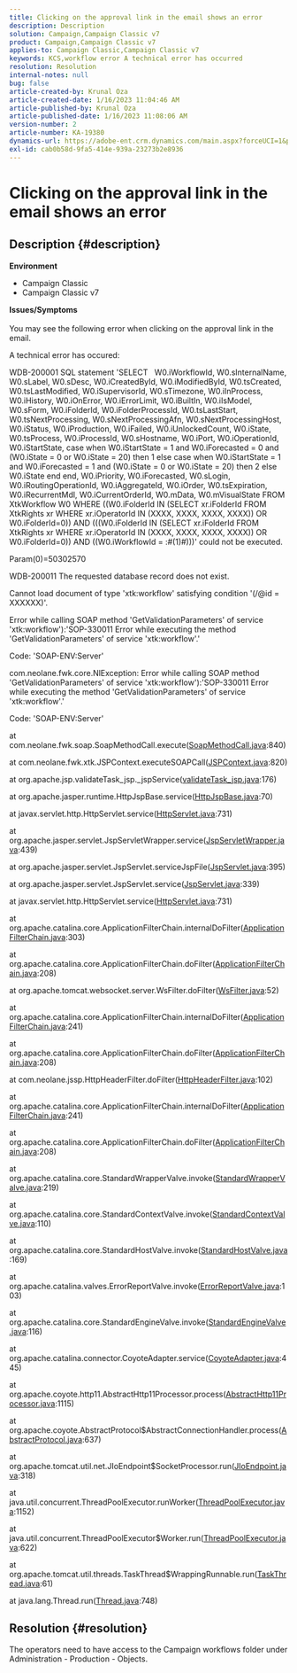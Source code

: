 ```yaml
---
title: Clicking on the approval link in the email shows an error
description: Description
solution: Campaign,Campaign Classic v7
product: Campaign,Campaign Classic v7
applies-to: Campaign Classic,Campaign Classic v7
keywords: KCS,workflow error A technical error has occurred
resolution: Resolution
internal-notes: null
bug: false
article-created-by: Krunal Oza
article-created-date: 1/16/2023 11:04:46 AM
article-published-by: Krunal Oza
article-published-date: 1/16/2023 11:08:06 AM
version-number: 2
article-number: KA-19380
dynamics-url: https://adobe-ent.crm.dynamics.com/main.aspx?forceUCI=1&pagetype=entityrecord&etn=knowledgearticle&id=cd8acb95-8d95-ed11-aad1-6045bd006793
exl-id: cab0b58d-9fa5-414e-939a-23273b2e8936
---
```

# Clicking on the approval link in the email shows an error

## Description {#description}

<b>Environment</b>
- Campaign Classic
- Campaign Classic v7



<b>Issues/Symptoms</b><br> <br>You may see the following error when clicking on the approval link in the email.<br>


A technical error has occured:

WDB-200001 SQL statement 'SELECT   W0.iWorkflowId, W0.sInternalName, W0.sLabel, W0.sDesc, W0.iCreatedById, W0.iModifiedById, W0.tsCreated, W0.tsLastModified, W0.iSupervisorId, W0.sTimezone, W0.iInProcess, W0.iHistory, W0.iOnError, W0.iErrorLimit, W0.iBuiltIn, W0.iIsModel, W0.sForm, W0.iFolderId, W0.iFolderProcessId, W0.tsLastStart, W0.tsNextProcessing, W0.sNextProcessingAfn, W0.sNextProcessingHost, W0.iStatus, W0.iProduction, W0.iFailed, W0.iUnlockedCount, W0.iState, W0.tsProcess, W0.iProcessId, W0.sHostname, W0.iPort, W0.iOperationId, W0.iStartState, case when W0.iStartState = 1 and W0.iForecasted = 0 and (W0.iState = 0 or W0.iState = 20) then 1 else case when W0.iStartState = 1 and W0.iForecasted = 1 and (W0.iState = 0 or W0.iState = 20) then 2 else W0.iState end end, W0.iPriority, W0.iForecasted, W0.sLogin, W0.iRoutingOperationId, W0.iAggregateId, W0.iOrder, W0.tsExpiration, W0.iRecurrentMdl, W0.iCurrentOrderId, W0.mData, W0.mVisualState FROM XtkWorkflow W0 WHERE ((W0.iFolderId IN (SELECT xr.iFolderId FROM XtkRights xr WHERE xr.iOperatorId IN (XXXX, XXXX, XXXX, XXXX)) OR W0.iFolderId=0)) AND (((W0.iFolderId IN (SELECT xr.iFolderId FROM XtkRights xr WHERE xr.iOperatorId IN (XXXX, XXXX, XXXX, XXXX)) OR W0.iFolderId=0)) AND ((W0.iWorkflowId = :#(1)#)))' could not be executed.

Param(0)=50302570



WDB-200011 The requested database record does not exist.

Cannot load document of type 'xtk:workflow' satisfying condition '(/@id = XXXXXX)'.



Error while calling SOAP method 'GetValidationParameters' of service 'xtk:workflow'):'SOP-330011 Error while executing the method 'GetValidationParameters' of service 'xtk:workflow'.'



Code: 'SOAP-ENV:Server'

com.neolane.fwk.core.NlException: Error while calling SOAP method 'GetValidationParameters' of service 'xtk:workflow'):'SOP-330011 Error while executing the method 'GetValidationParameters' of service 'xtk:workflow'.'

Code: 'SOAP-ENV:Server'

at com.neolane.fwk.soap.SoapMethodCall.execute([SoapMethodCall.java](https://urldefense.proofpoint.com/v2/url?u=http-3A__SoapMethodCall.java&amp;d=DwQFAg&amp;c=pBpWB3g5lxYDsRBNURdZrQ&amp;r=ft-UOfIYBIWHs2c_95HGjEY1pfCklxxXqampnht1Pxw&amp;m=d3k3LFmUwXpsmQywrQ1YBIk0cok_oChFcVL9T9J7oOg&amp;s=awiBFikoKq0cU2PSZ8ibSOQYx7u7lihxPQseS9nSP1s&amp;e=):840)

at com.neolane.fwk.xtk.JSPContext.executeSOAPCall([JSPContext.java](https://urldefense.proofpoint.com/v2/url?u=http-3A__JSPContext.java&amp;d=DwQFAg&amp;c=pBpWB3g5lxYDsRBNURdZrQ&amp;r=ft-UOfIYBIWHs2c_95HGjEY1pfCklxxXqampnht1Pxw&amp;m=d3k3LFmUwXpsmQywrQ1YBIk0cok_oChFcVL9T9J7oOg&amp;s=BXEpguLlZ3ELDIZA628lLc9_hc1Rbj3es-XHjf9lgig&amp;e=):820)

at org.apache.jsp.validateTask_jsp._jspService([validateTask_jsp.java](https://urldefense.proofpoint.com/v2/url?u=http-3A__validateTask-5Fjsp.java&amp;d=DwQFAg&amp;c=pBpWB3g5lxYDsRBNURdZrQ&amp;r=ft-UOfIYBIWHs2c_95HGjEY1pfCklxxXqampnht1Pxw&amp;m=d3k3LFmUwXpsmQywrQ1YBIk0cok_oChFcVL9T9J7oOg&amp;s=hLv9IUmi4zw1e278xsheI3mQjkiQPBRjlsEtWf5jbOs&amp;e=):176)

at org.apache.jasper.runtime.HttpJspBase.service([HttpJspBase.java](https://urldefense.proofpoint.com/v2/url?u=http-3A__HttpJspBase.java&amp;d=DwQFAg&amp;c=pBpWB3g5lxYDsRBNURdZrQ&amp;r=ft-UOfIYBIWHs2c_95HGjEY1pfCklxxXqampnht1Pxw&amp;m=d3k3LFmUwXpsmQywrQ1YBIk0cok_oChFcVL9T9J7oOg&amp;s=FF_j-fivRHxPnD2awIc-HNivNA9MYYw-xuCMAILo0D8&amp;e=):70)

at javax.servlet.http.HttpServlet.service([HttpServlet.java](https://urldefense.proofpoint.com/v2/url?u=http-3A__HttpServlet.java&amp;d=DwQFAg&amp;c=pBpWB3g5lxYDsRBNURdZrQ&amp;r=ft-UOfIYBIWHs2c_95HGjEY1pfCklxxXqampnht1Pxw&amp;m=d3k3LFmUwXpsmQywrQ1YBIk0cok_oChFcVL9T9J7oOg&amp;s=Fa09AbRcVCcQBefoXco9JQ8naPdtrWTYtTHnFTnv43U&amp;e=):731)

at org.apache.jasper.servlet.JspServletWrapper.service([JspServletWrapper.java](https://urldefense.proofpoint.com/v2/url?u=http-3A__JspServletWrapper.java&amp;d=DwQFAg&amp;c=pBpWB3g5lxYDsRBNURdZrQ&amp;r=ft-UOfIYBIWHs2c_95HGjEY1pfCklxxXqampnht1Pxw&amp;m=d3k3LFmUwXpsmQywrQ1YBIk0cok_oChFcVL9T9J7oOg&amp;s=3-ZlpmNPgbFqNXzfzIV60TQ0fAOYN6s90mcayAQf2tA&amp;e=):439)

at org.apache.jasper.servlet.JspServlet.serviceJspFile([JspServlet.java](https://urldefense.proofpoint.com/v2/url?u=http-3A__JspServlet.java&amp;d=DwQFAg&amp;c=pBpWB3g5lxYDsRBNURdZrQ&amp;r=ft-UOfIYBIWHs2c_95HGjEY1pfCklxxXqampnht1Pxw&amp;m=d3k3LFmUwXpsmQywrQ1YBIk0cok_oChFcVL9T9J7oOg&amp;s=ncp2Fe9P7NNNx0wmPlsZF7ar9h0H2tI1nbBC-ALPLTk&amp;e=):395)

at org.apache.jasper.servlet.JspServlet.service([JspServlet.java](https://urldefense.proofpoint.com/v2/url?u=http-3A__JspServlet.java&amp;d=DwQFAg&amp;c=pBpWB3g5lxYDsRBNURdZrQ&amp;r=ft-UOfIYBIWHs2c_95HGjEY1pfCklxxXqampnht1Pxw&amp;m=d3k3LFmUwXpsmQywrQ1YBIk0cok_oChFcVL9T9J7oOg&amp;s=ncp2Fe9P7NNNx0wmPlsZF7ar9h0H2tI1nbBC-ALPLTk&amp;e=):339)

at javax.servlet.http.HttpServlet.service([HttpServlet.java](https://urldefense.proofpoint.com/v2/url?u=http-3A__HttpServlet.java&amp;d=DwQFAg&amp;c=pBpWB3g5lxYDsRBNURdZrQ&amp;r=ft-UOfIYBIWHs2c_95HGjEY1pfCklxxXqampnht1Pxw&amp;m=d3k3LFmUwXpsmQywrQ1YBIk0cok_oChFcVL9T9J7oOg&amp;s=Fa09AbRcVCcQBefoXco9JQ8naPdtrWTYtTHnFTnv43U&amp;e=):731)

at org.apache.catalina.core.ApplicationFilterChain.internalDoFilter([ApplicationFilterChain.java](https://urldefense.proofpoint.com/v2/url?u=http-3A__ApplicationFilterChain.java&amp;d=DwQFAg&amp;c=pBpWB3g5lxYDsRBNURdZrQ&amp;r=ft-UOfIYBIWHs2c_95HGjEY1pfCklxxXqampnht1Pxw&amp;m=d3k3LFmUwXpsmQywrQ1YBIk0cok_oChFcVL9T9J7oOg&amp;s=ik8-oKIwbKE5YJaoMaTCMYAP_PaFh1n58NZ3KCdbpoY&amp;e=):303)

at org.apache.catalina.core.ApplicationFilterChain.doFilter([ApplicationFilterChain.java](https://urldefense.proofpoint.com/v2/url?u=http-3A__ApplicationFilterChain.java&amp;d=DwQFAg&amp;c=pBpWB3g5lxYDsRBNURdZrQ&amp;r=ft-UOfIYBIWHs2c_95HGjEY1pfCklxxXqampnht1Pxw&amp;m=d3k3LFmUwXpsmQywrQ1YBIk0cok_oChFcVL9T9J7oOg&amp;s=ik8-oKIwbKE5YJaoMaTCMYAP_PaFh1n58NZ3KCdbpoY&amp;e=):208)

at org.apache.tomcat.websocket.server.WsFilter.doFilter([WsFilter.java](https://urldefense.proofpoint.com/v2/url?u=http-3A__WsFilter.java&amp;d=DwQFAg&amp;c=pBpWB3g5lxYDsRBNURdZrQ&amp;r=ft-UOfIYBIWHs2c_95HGjEY1pfCklxxXqampnht1Pxw&amp;m=d3k3LFmUwXpsmQywrQ1YBIk0cok_oChFcVL9T9J7oOg&amp;s=UT8dGGfRKufp9KgwIFeZHhe5T12r54V1D382MnYpVgs&amp;e=):52)

at org.apache.catalina.core.ApplicationFilterChain.internalDoFilter([ApplicationFilterChain.java](https://urldefense.proofpoint.com/v2/url?u=http-3A__ApplicationFilterChain.java&amp;d=DwQFAg&amp;c=pBpWB3g5lxYDsRBNURdZrQ&amp;r=ft-UOfIYBIWHs2c_95HGjEY1pfCklxxXqampnht1Pxw&amp;m=d3k3LFmUwXpsmQywrQ1YBIk0cok_oChFcVL9T9J7oOg&amp;s=ik8-oKIwbKE5YJaoMaTCMYAP_PaFh1n58NZ3KCdbpoY&amp;e=):241)

at org.apache.catalina.core.ApplicationFilterChain.doFilter([ApplicationFilterChain.java](https://urldefense.proofpoint.com/v2/url?u=http-3A__ApplicationFilterChain.java&amp;d=DwQFAg&amp;c=pBpWB3g5lxYDsRBNURdZrQ&amp;r=ft-UOfIYBIWHs2c_95HGjEY1pfCklxxXqampnht1Pxw&amp;m=d3k3LFmUwXpsmQywrQ1YBIk0cok_oChFcVL9T9J7oOg&amp;s=ik8-oKIwbKE5YJaoMaTCMYAP_PaFh1n58NZ3KCdbpoY&amp;e=):208)

at com.neolane.jssp.HttpHeaderFilter.doFilter([HttpHeaderFilter.java](https://urldefense.proofpoint.com/v2/url?u=http-3A__HttpHeaderFilter.java&amp;d=DwQFAg&amp;c=pBpWB3g5lxYDsRBNURdZrQ&amp;r=ft-UOfIYBIWHs2c_95HGjEY1pfCklxxXqampnht1Pxw&amp;m=d3k3LFmUwXpsmQywrQ1YBIk0cok_oChFcVL9T9J7oOg&amp;s=ib223I0-kkhiIN733EwqdriUBRGsSxx2gQByGodezqY&amp;e=):102)

at org.apache.catalina.core.ApplicationFilterChain.internalDoFilter([ApplicationFilterChain.java](https://urldefense.proofpoint.com/v2/url?u=http-3A__ApplicationFilterChain.java&amp;d=DwQFAg&amp;c=pBpWB3g5lxYDsRBNURdZrQ&amp;r=ft-UOfIYBIWHs2c_95HGjEY1pfCklxxXqampnht1Pxw&amp;m=d3k3LFmUwXpsmQywrQ1YBIk0cok_oChFcVL9T9J7oOg&amp;s=ik8-oKIwbKE5YJaoMaTCMYAP_PaFh1n58NZ3KCdbpoY&amp;e=):241)

at org.apache.catalina.core.ApplicationFilterChain.doFilter([ApplicationFilterChain.java](https://urldefense.proofpoint.com/v2/url?u=http-3A__ApplicationFilterChain.java&amp;d=DwQFAg&amp;c=pBpWB3g5lxYDsRBNURdZrQ&amp;r=ft-UOfIYBIWHs2c_95HGjEY1pfCklxxXqampnht1Pxw&amp;m=d3k3LFmUwXpsmQywrQ1YBIk0cok_oChFcVL9T9J7oOg&amp;s=ik8-oKIwbKE5YJaoMaTCMYAP_PaFh1n58NZ3KCdbpoY&amp;e=):208)

at org.apache.catalina.core.StandardWrapperValve.invoke([StandardWrapperValve.java](https://urldefense.proofpoint.com/v2/url?u=http-3A__StandardWrapperValve.java&amp;d=DwQFAg&amp;c=pBpWB3g5lxYDsRBNURdZrQ&amp;r=ft-UOfIYBIWHs2c_95HGjEY1pfCklxxXqampnht1Pxw&amp;m=d3k3LFmUwXpsmQywrQ1YBIk0cok_oChFcVL9T9J7oOg&amp;s=8neyurXAx6CyZK3xNh4hJ2S_Agc-xqeK_FELOz2PmJY&amp;e=):219)

at org.apache.catalina.core.StandardContextValve.invoke([StandardContextValve.java](https://urldefense.proofpoint.com/v2/url?u=http-3A__StandardContextValve.java&amp;d=DwQFAg&amp;c=pBpWB3g5lxYDsRBNURdZrQ&amp;r=ft-UOfIYBIWHs2c_95HGjEY1pfCklxxXqampnht1Pxw&amp;m=d3k3LFmUwXpsmQywrQ1YBIk0cok_oChFcVL9T9J7oOg&amp;s=Ff396Ra0Zz6SYU3gR5ahYAyatA5GZ0PhX0C_j2WnJCk&amp;e=):110)

at org.apache.catalina.core.StandardHostValve.invoke([StandardHostValve.java](https://urldefense.proofpoint.com/v2/url?u=http-3A__StandardHostValve.java&amp;d=DwQFAg&amp;c=pBpWB3g5lxYDsRBNURdZrQ&amp;r=ft-UOfIYBIWHs2c_95HGjEY1pfCklxxXqampnht1Pxw&amp;m=d3k3LFmUwXpsmQywrQ1YBIk0cok_oChFcVL9T9J7oOg&amp;s=eSpP9q26e90BeX-URza1Th_b-j7xVIGGZ8p0pKnJG7o&amp;e=):169)

at org.apache.catalina.valves.ErrorReportValve.invoke([ErrorReportValve.java](https://urldefense.proofpoint.com/v2/url?u=http-3A__ErrorReportValve.java&amp;d=DwQFAg&amp;c=pBpWB3g5lxYDsRBNURdZrQ&amp;r=ft-UOfIYBIWHs2c_95HGjEY1pfCklxxXqampnht1Pxw&amp;m=d3k3LFmUwXpsmQywrQ1YBIk0cok_oChFcVL9T9J7oOg&amp;s=CovDlMALjluabVYqp9VCy7WmoGYndnzucmmTgS8i-98&amp;e=):103)

at org.apache.catalina.core.StandardEngineValve.invoke([StandardEngineValve.java](https://urldefense.proofpoint.com/v2/url?u=http-3A__StandardEngineValve.java&amp;d=DwQFAg&amp;c=pBpWB3g5lxYDsRBNURdZrQ&amp;r=ft-UOfIYBIWHs2c_95HGjEY1pfCklxxXqampnht1Pxw&amp;m=d3k3LFmUwXpsmQywrQ1YBIk0cok_oChFcVL9T9J7oOg&amp;s=1yEo8C8j8P_1TBmRoj64u9POXYd3wPYi2NpxWvVIrUc&amp;e=):116)

at org.apache.catalina.connector.CoyoteAdapter.service([CoyoteAdapter.java](https://urldefense.proofpoint.com/v2/url?u=http-3A__CoyoteAdapter.java&amp;d=DwQFAg&amp;c=pBpWB3g5lxYDsRBNURdZrQ&amp;r=ft-UOfIYBIWHs2c_95HGjEY1pfCklxxXqampnht1Pxw&amp;m=d3k3LFmUwXpsmQywrQ1YBIk0cok_oChFcVL9T9J7oOg&amp;s=f69DYjTAbTqPkDJzGHsIZgLdNTKA7rRfeBNlh5Bt75w&amp;e=):445)

at org.apache.coyote.http11.AbstractHttp11Processor.process([AbstractHttp11Processor.java](https://urldefense.proofpoint.com/v2/url?u=http-3A__AbstractHttp11Processor.java&amp;d=DwQFAg&amp;c=pBpWB3g5lxYDsRBNURdZrQ&amp;r=ft-UOfIYBIWHs2c_95HGjEY1pfCklxxXqampnht1Pxw&amp;m=d3k3LFmUwXpsmQywrQ1YBIk0cok_oChFcVL9T9J7oOg&amp;s=f_Ew-XklkyWg_Ec8Wwo5S94MRcmjw91U7MplFZDTuE8&amp;e=):1115)

at org.apache.coyote.AbstractProtocol$AbstractConnectionHandler.process([AbstractProtocol.java](https://urldefense.proofpoint.com/v2/url?u=http-3A__AbstractProtocol.java&amp;d=DwQFAg&amp;c=pBpWB3g5lxYDsRBNURdZrQ&amp;r=ft-UOfIYBIWHs2c_95HGjEY1pfCklxxXqampnht1Pxw&amp;m=d3k3LFmUwXpsmQywrQ1YBIk0cok_oChFcVL9T9J7oOg&amp;s=Q05ZtCb9DIqPuvHjQDy-CsvQZhXqGiGclD_FQlPq0tM&amp;e=):637)

at org.apache.tomcat.util.net.JIoEndpoint$SocketProcessor.run([JIoEndpoint.java](https://urldefense.proofpoint.com/v2/url?u=http-3A__JIoEndpoint.java&amp;d=DwQFAg&amp;c=pBpWB3g5lxYDsRBNURdZrQ&amp;r=ft-UOfIYBIWHs2c_95HGjEY1pfCklxxXqampnht1Pxw&amp;m=d3k3LFmUwXpsmQywrQ1YBIk0cok_oChFcVL9T9J7oOg&amp;s=oeVLK85cD--jl51P2uM8ke_zy2553vU4-ur-_vPgS1Y&amp;e=):318)

at java.util.concurrent.ThreadPoolExecutor.runWorker([ThreadPoolExecutor.java](https://urldefense.proofpoint.com/v2/url?u=http-3A__ThreadPoolExecutor.java&amp;d=DwQFAg&amp;c=pBpWB3g5lxYDsRBNURdZrQ&amp;r=ft-UOfIYBIWHs2c_95HGjEY1pfCklxxXqampnht1Pxw&amp;m=d3k3LFmUwXpsmQywrQ1YBIk0cok_oChFcVL9T9J7oOg&amp;s=13WG5wzXOWkIkKPQj0qbCJSmmk8Eqt1RLFlQ3QNaKPY&amp;e=):1152)

at java.util.concurrent.ThreadPoolExecutor$Worker.run([ThreadPoolExecutor.java](https://urldefense.proofpoint.com/v2/url?u=http-3A__ThreadPoolExecutor.java&amp;d=DwQFAg&amp;c=pBpWB3g5lxYDsRBNURdZrQ&amp;r=ft-UOfIYBIWHs2c_95HGjEY1pfCklxxXqampnht1Pxw&amp;m=d3k3LFmUwXpsmQywrQ1YBIk0cok_oChFcVL9T9J7oOg&amp;s=13WG5wzXOWkIkKPQj0qbCJSmmk8Eqt1RLFlQ3QNaKPY&amp;e=):622)

at org.apache.tomcat.util.threads.TaskThread$WrappingRunnable.run([TaskThread.java](https://urldefense.proofpoint.com/v2/url?u=http-3A__TaskThread.java&amp;d=DwQFAg&amp;c=pBpWB3g5lxYDsRBNURdZrQ&amp;r=ft-UOfIYBIWHs2c_95HGjEY1pfCklxxXqampnht1Pxw&amp;m=d3k3LFmUwXpsmQywrQ1YBIk0cok_oChFcVL9T9J7oOg&amp;s=MdTDCYPhjdF6S1uBSnLkUfzByita2rUUd3qJlb3wO60&amp;e=):61)

at java.lang.Thread.run([Thread.java](https://urldefense.proofpoint.com/v2/url?u=http-3A__Thread.java&amp;d=DwQFAg&amp;c=pBpWB3g5lxYDsRBNURdZrQ&amp;r=ft-UOfIYBIWHs2c_95HGjEY1pfCklxxXqampnht1Pxw&amp;m=d3k3LFmUwXpsmQywrQ1YBIk0cok_oChFcVL9T9J7oOg&amp;s=HBcW6s1ZAcUwg54Ag44kE6xndR052HxTIfuelxnXNig&amp;e=):748)


## Resolution {#resolution}


The operators need to have access to the Campaign workflows folder under Administration - Production - Objects.
